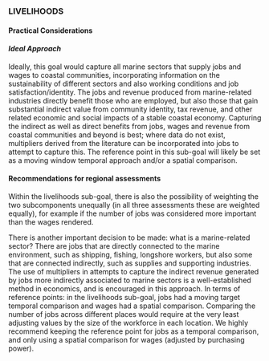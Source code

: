 ### **LIVELIHOODS**
#### Practical Considerations

#### *Ideal Approach*

Ideally, this goal would capture all marine sectors that supply jobs and wages to coastal communities, incorporating information on the sustainability of different sectors and also working conditions and job satisfaction/identity. The jobs and revenue produced from marine-related industries directly benefit those who are employed, but also those that gain substantial indirect value from community identity, tax revenue, and other related economic and social impacts of a stable coastal economy. Capturing the indirect as well as direct benefits from jobs, wages and revenue from coastal communities and beyond is best; where data do not exist, multipliers derived from the literature can be incorporated into jobs to attempt to capture this. The reference point in this sub-goal will likely be set as a moving window temporal approach and/or a spatial comparison.

#### Recommendations for regional assessments

Within the livelihoods sub-goal, there is also the possibility of weighting the two subcomponents unequally (in all three assessments these are weighted equally), for example if the number of jobs was considered more important than the wages rendered.

There is another important decision to be made: what is a marine-related sector? There are jobs that are directly connected to the marine environment, such as shipping, fishing, longshore workers, but also some that are connected indirectly, such as supplies and supporting industries. The use of multipliers in attempts to capture the indirect revenue generated by jobs more indirectly associated to marine sectors is a well-established method in economics, and is encouraged in this approach. In terms of reference points: in the livelihoods sub-goal, jobs had a moving target temporal comparison and wages had a spatial comparison. Comparing the number of jobs across different places would require at the very least adjusting values by the size of the workforce in each location. We highly recommend keeping the reference point for jobs as a temporal comparison, and only using a spatial comparison for wages (adjusted by purchasing power).
